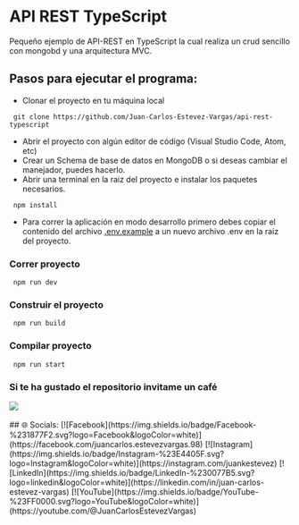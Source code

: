 # API REST TypeScript
Pequeño ejemplo de API-REST en TypeScript la cual realiza un crud sencillo con mongobd y una arquitectura MVC.

## Pasos para ejecutar el programa:
* Clonar el proyecto en tu máquina local
``` batch
 git clone https://github.com/Juan-Carlos-Estevez-Vargas/api-rest-typescript
```

* Abrir el proyecto con algún editor de código (Visual Studio Code, Atom, etc)
* Crear un Schema de base de datos en MongoDB o si deseas cambiar el manejador, puedes hacerlo.
* Abrir una terminal en la raiz del proyecto e instalar los paquetes necesarios.
``` batch
 npm install
```
* Para correr la aplicación en modo desarrollo primero debes copiar el contenido del archivo [.env.example](https://github.com/Juan-Carlos-Estevez-Vargas/api-rest-typescript/blob/master/.env.example) a un nuevo archivo .env en la raiz del proyecto.

### Correr proyecto
``` batch
 npm run dev
```
### Construir el proyecto
``` batch
 npm run build
```
### Compilar proyecto
``` batch
 npm run start
```
### Si te ha gustado el repositorio invitame un café
<div align="left">
  <a href="https://paypal.me/JEstevezVargas" target="_blank" style="display: inline-block;">
    <img
      src="https://img.shields.io/badge/Donate-Buy%20Me%20A%20Coffee-orange.svg?style=flat-square&logo=buymeacoffee" 
      align="center"
     />
  </a>
</div>
<br />
## 🌐 Socials:
[![Facebook](https://img.shields.io/badge/Facebook-%231877F2.svg?logo=Facebook&logoColor=white)](https://facebook.com/juancarlos.estevezvargas.98) [![Instagram](https://img.shields.io/badge/Instagram-%23E4405F.svg?logo=Instagram&logoColor=white)](https://instagram.com/juankestevez) [![LinkedIn](https://img.shields.io/badge/LinkedIn-%230077B5.svg?logo=linkedin&logoColor=white)](https://linkedin.com/in/juan-carlos-estevez-vargas) [![YouTube](https://img.shields.io/badge/YouTube-%23FF0000.svg?logo=YouTube&logoColor=white)](https://youtube.com/@JuanCarlosEstevezVargas) 
